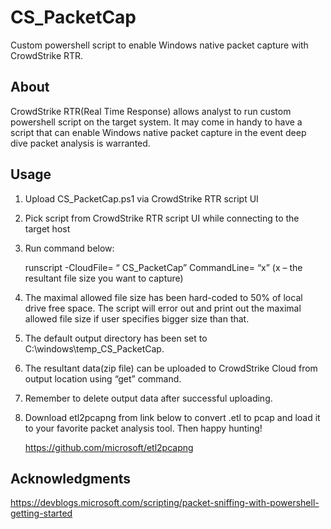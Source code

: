 # CS_PacketCap
Custom powershell script to enable Windows native packet capture with CrowdStrike RTR. 

## About

CrowdStrike RTR(Real Time Response) allows analyst to run custom powershell script on the target system. It may come in handy to have a script that can enable Windows native packet capture in the event deep dive packet analysis is warranted. 

## Usage
   
1. Upload CS_PacketCap.ps1 via CrowdStrike RTR script UI
2. Pick script from CrowdStrike RTR script UI while connecting to the target host
3. Run command below:

   runscript -CloudFile= “ CS_PacketCap” CommandLine= “x”
       (x – the resultant file size you want to capture)

4. The maximal allowed file size has been hard-coded to 50% of local drive free space. The script will error out and print out the maximal allowed file size if user specifies bigger size than that.
5. The default output directory has been set to C:\windows\temp\_CS_PacketCap.
6. The resultant data(zip file) can be uploaded to CrowdStrike Cloud from output location using “get” command.
7. Remember to delete output data after successful uploading.
8. Download etl2pcapng from link below to convert .etl to pcap and load it to your favorite packet analysis tool. Then happy hunting!
   
   https://github.com/microsoft/etl2pcapng

## Acknowledgments

https://devblogs.microsoft.com/scripting/packet-sniffing-with-powershell-getting-started

